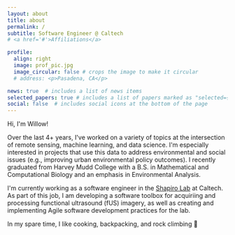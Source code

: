 ```yaml
---
layout: about
title: about
permalink: /
subtitle: Software Engineer @ Caltech
# <a href='#'>Affiliations</a>

profile:
  align: right
  image: prof_pic.jpg
  image_circular: false # crops the image to make it circular
  # address: <p>Pasadena, CA</p>

news: true  # includes a list of news items
selected_papers: true # includes a list of papers marked as "selected={true}"
social: false  # includes social icons at the bottom of the page
---
```


Hi, I'm Willow! 

Over the last 4+ years, I've worked on a variety of topics at the intersection of remote sensing, machine learning, and data science. I'm especially interested in projects that use this data to address environmental and social issues (e.g., improving urban environmental policy outcomes). I recently graduated from Harvey Mudd College with a B.S. in Mathematical and Computational Biology and an emphasis in Environmental Analysis. 

I'm currently working as a software engineer in the <a href="https://shapirolab.caltech.edu">Shapiro Lab</a> at Caltech. As part of this job, I am developing a software toolbox for acquiriing and processing functional ultrasound (fUS) imagery, as well as creating and implementing Agile software development practices for the lab. 

In my spare time, I like cooking, backpacking, and rock climbing :sunrise_over_mountains: